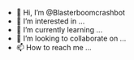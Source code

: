- 👋 Hi, I’m @Blasterboomcrashbot
- 👀 I’m interested in ...
- 🌱 I’m currently learning ...
- 💞️ I’m looking to collaborate on ...
- 📫 How to reach me ...

<!---
Blasterboomcrashbot/Blasterboomcrashbot is a ✨ special ✨ repository because its `README.md` (this file) appears on your GitHub profile.
You can click the Preview link to take a look at your changes.
--->
